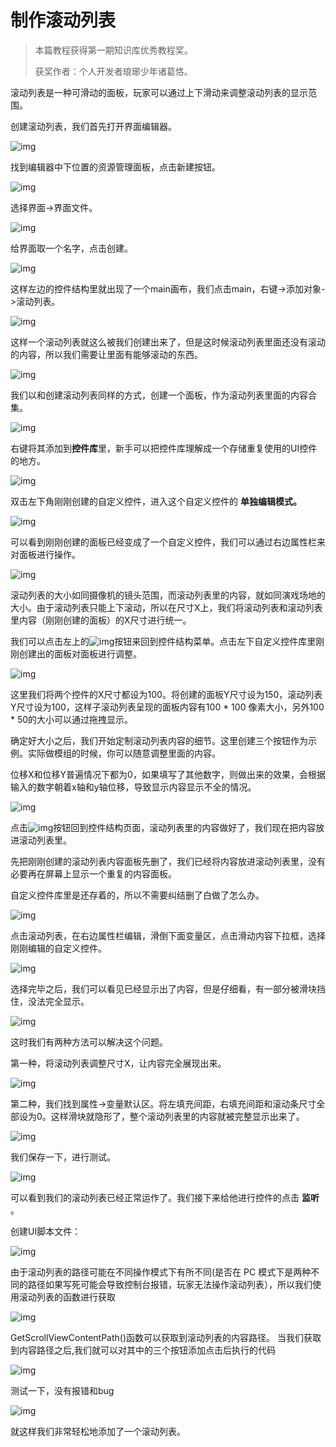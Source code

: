 # 制作滚动列表

> 本篇教程获得第一期知识库优秀教程奖。
>
> 获奖作者：个人开发者琅琊少年诸葛恪。

滚动列表是一种可滑动的面板，玩家可以通过上下滑动来调整滚动列表的显示范围。

创建滚动列表，我们首先打开界面编辑器。

![img](./images/1_0.png)



找到编辑器中下位置的资源管理面板，点击新建按钮。

![img](./images/1_1.png)



选择界面->界面文件。

![img](./images/1_2.png)



给界面取一个名字，点击创建。

![img](./images/1_3.png)



这样左边的控件结构里就出现了一个main画布，我们点击main，右键->添加对象->滚动列表。

![img](./images/1_4.png)



这样一个滚动列表就这么被我们创建出来了，但是这时候滚动列表里面还没有滚动的内容，所以我们需要让里面有能够滚动的东西。

![img](./images/1_5.png)



我们以和创建滚动列表同样的方式，创建一个面板，作为滚动列表里面的内容合集。

![img](./images/1_6.png)



右键将其添加到**控件库**里，新手可以把控件库理解成一个存储重复使用的UI控件的地方。

![img](./images/1_7.png)



双击左下角刚刚创建的自定义控件，进入这个自定义控件的 **单独编辑模式。**

![img](./images/1_8.png)



可以看到刚刚创建的面板已经变成了一个自定义控件，我们可以通过右边属性栏来对面板进行操作。

![img](./images/1_9.png)



滚动列表的大小如同摄像机的镜头范围，而滚动列表里的内容，就如同演戏场地的大小。由于滚动列表只能上下滚动，所以在尺寸X上，我们将滚动列表和滚动列表里内容（刚刚创建的面板）的X尺寸进行统一。

我们可以点击左上的![img](./images/1_10.png)按钮来回到控件结构菜单。点击左下自定义控件库里刚刚创建出的面板对面板进行调整。

![img](./images/1_11.png)



这里我们将两个控件的X尺寸都设为100。将创建的面板Y尺寸设为150，滚动列表Y尺寸设为100，这样子滚动列表呈现的面板内容有100 * 100 像素大小，另外100 * 50的大小可以通过拖拽显示。

确定好大小之后，我们开始定制滚动列表内容的细节。这里创建三个按钮作为示例。实际做模组的时候，你可以随意调整里面的内容。

位移X和位移Y普遍情况下都为0，如果填写了其他数字，则做出来的效果，会根据输入的数字朝着x轴和y轴位移，导致显示内容显示不全的情况。

![img](./images/1_12.png)



点击![img](./images/1_13.png)按钮回到控件结构页面，滚动列表里的内容做好了，我们现在把内容放进滚动列表里。

先把刚刚创建的滚动列表内容面板先删了，我们已经将内容放进滚动列表里，没有必要再在屏幕上显示一个重复的内容面板。

自定义控件库里是还存着的，所以不需要纠结删了白做了怎么办。

![img](./images/1_14.png)



点击滚动列表，在右边属性栏编辑，滑倒下面变量区，点击滑动内容下拉框，选择刚刚编辑的自定义控件。

![img](./images/1_15.png)



选择完毕之后，我们可以看见已经显示出了内容，但是仔细看，有一部分被滑块挡住，没法完全显示。

![img](./images/1_16.png)



这时我们有两种方法可以解决这个问题。

第一种，将滚动列表调整尺寸X，让内容完全展现出来。

![img](./images/1_17.png)



第二种，我们找到属性->变量默认区。将左填充间距，右填充间距和滚动条尺寸全部设为0。这样滑块就隐形了，整个滚动列表里的内容就被完整显示出来了。

![img](./images/1_18.png)



我们保存一下，进行测试。

![img](./images/1_19.png)



可以看到我们的滚动列表已经正常运作了。我们接下来给他进行控件的点击 **监听** 。

创建UI脚本文件：

![img](./images/1_20.png)


由于滚动列表的路径可能在不同操作模式下有所不同(是否在 PC 模式下是两种不同的路径如果写死可能会导致控制台报错，玩家无法操作滚动列表），所以我们使用滚动列表的函数进行获取


![img](./images/1_21.png)

GetScrollViewContentPath()函数可以获取到滚动列表的内容路径。
当我们获取到内容路径之后,我们就可以对其中的三个按钮添加点击后执行的代码


![img](./images/1_22.png)


测试一下，没有报错和bug

![img](./images/1_23.png)

就这样我们非常轻松地添加了一个滚动列表。
